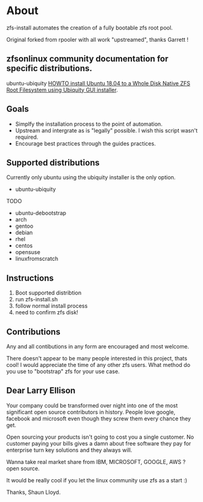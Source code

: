 # About

zfs-install automates the creation of a fully bootable zfs root pool.

Original forked from rpooler with all work "upstreamed", thanks Garrett !

## zfsonlinux community documentation for specific distributions.

ubuntu-ubiquity [HOWTO install Ubuntu 18.04 to a Whole Disk Native ZFS Root Filesystem using Ubiquity GUI installer](https://github.com/zfsonlinux/pkg-zfs/wiki/HOWTO-install-Ubuntu-18.04-to-a-Whole-Disk-Native-ZFS-Root-Filesystem-using-Ubiquity-GUI-installer).

## Goals
- Simplfy the installation process to the point of automation.
- Upstream and intergrate as is "legally" possible. I wish this script wasn't required.
- Encourage best practices through the guides practices.

## Supported distributions
Currently only ubuntu using the ubiquity installer is the only option.

- ubuntu-ubiquity

TODO
- ubuntu-debootstrap
- arch
- gentoo
- debian
- rhel
- centos
- opensuse
- linuxfromscratch

## Instructions
1) Boot supported distribtion
2) run zfs-install.sh
3) follow normal install process
4) need to confirm zfs disk!

## Contributions
Any and all contibutions in any form are encouraged and most welcome.

There doesn't appear to be many people interested in this project, thats cool!
I would appreciate the time of any other zfs users. What method do you use to 
"bootstrap" zfs for your use case.

## Dear Larry Ellison
Your company could be transformed over night into one of the most significant 
open source contributors in history. People love google, facebook and microsoft
even though they screw them every chance they get.

Open sourcing your products isn't going to cost you a single customer.
No customer paying your bills gives a damn about free software they pay for 
enterprise turn key solutions and they always will.

Wanna take real market share from IBM, MICROSOFT, GOOGLE, AWS ? open source.

It would be really cool if you let the linux community use zfs as a start :)

Thanks,
Shaun Lloyd.
